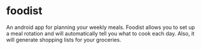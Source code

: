 # foodist

An android app for planning your weekly meals. Foodist allows you to set up a meal rotation and will automatically tell you what to cook each day. Also, it will generate shopping lists for your groceries.
